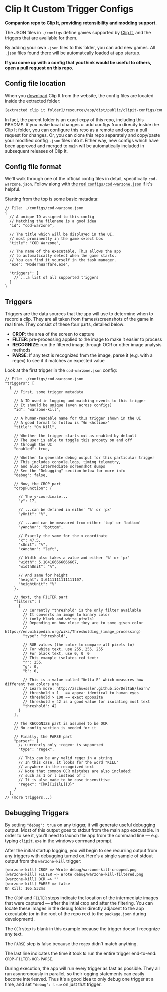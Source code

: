 # Clip It Custom Trigger Configs

**Companion repo to [Clip It](https://hypetrigger.io/clipit), providing extensibility and modding support.**

The JSON files in `./configs` define games supported by [Clip It](https://hypetrigger.io/clipit), and the triggers that are available for them.

By adding your own `.json` files to this folder, you can add new games. All `.json` files found there will be automatically loaded at app startup.

**If you come up with a config that you think would be useful to others, open a pull request on this repo.**

## Config file location

When you [download](https://hypetrigger.io/clipit#download) Clip It from the website, the config files are located inside the extracted folder:

```txt
[extracted clip it folder]/resources/app/dist/public/clipit-configs/configs
```

In fact, the parent folder is an exact copy of this repo, including this README. If you make local changes or add configs from directly inside the Clip It folder, you can configure this repo as a remote and open a pull request for changes. Or, you can clone this repo separately and copy/paste your modified config `.json` files into it. Either way, new configs which have been approved and merged to `main` will be automatically included in subsequent releases of Clip It.

## Config file format

We'll walk through one of the official config files in detail, specifically `cod-warzone.json`. Follow along with [the real `configs/cod-warzone.json`](configs/cod-warzone.json) if it's helpful.

Starting from the top is some basic metadata:

```jsonc
// File: ./configs/cod-warzone.json
{
  // A unique ID assigned to this config
  // Matching the filename is a good idea
  "id": "cod-warzone",

  // The title which will be displayed in the UI,
  // most prominently in the game select box
  "title": "COD Warzone",

  // The name of the executable. This allows the app
  // to automatically detect when the game starts.
  // You can find it yourself in the task manager.
  "exe": "ModernWarfare.exe",

  "triggers": [
    // ...a list of all supported triggers
  ]
}
```

## Triggers

Triggers are the data sources that the app will use to determine when to record a clip. They are all taken from frames/screenshots of the game in real time. They consist of these four parts, detailed below:

- **CROP**: the area of the screen to capture
- **FILTER**: pre-processing applied to the image to make it easier to process
- **RECOGNIZE**: run the filtered image through OCR or other image analysis methods
- **PARSE**: If any text is recognized from the image, parse it (e.g. with a regex) to see if it matches an expected value

Look at the first trigger in the `cod-warzone.json` config:

```jsonc
// File: ./configs/cod-warzone.json
"triggers": [
  {
    // First, some trigger metadata:

    // A ID used in logging and matching events to this trigger
    // It should be unique (even across configs)
    "id": "warzone-kill",

    // A human-readable name for this trigger shown in the UI
    // A good format to follow is "On <Action>"
    "title": "On Kill",

    // Whether the trigger starts out as enabled by default
    // The user is able to toggle this propety on and off
    // through the UI
    "enabled": true,

    // Whether to generate debug output for this particular trigger
    // This includes console.logs, timing telemetry,
    // and also intermediate screenshot dumps
    // See the "Debugging" section below for more info
    "debug": false,

    // Now, the CROP part
    "cropFunction": {
      
      // The y-coordinate...
      "y": 17,

      // ...can be defined in either '%' or 'px'
      "yUnit": "%", 

      // ...and can be measured from either 'top' or 'bottom'
      "yAnchor": "bottom", 

      // Exactly the same for the x coordinate
      "x": 47.5,
      "xUnit": "%",
      "xAnchor": "left",

      // Width also takes a value and either '%' or 'px'
      "width": 5.104166666666667,
      "widthUnit": "%",

      // And same for height
      "height": 3.6111111111111107,
      "heightUnit": "%"
    },

    // Next, the FILTER part
    "filters": [
      {
        // Currently "threshold" is the only filter available
        // It converts an image to binary color
        // (only black and white pixels)
        // Depending on how close they are to some given color
        // https://en.wikipedia.org/wiki/Thresholding_(image_processing)
        "type": "threshold",

        // RGB values (the color to compare all pixels to)
        // For white text, use 255, 255, 255
        // For black text, use 0, 0, 0
        // This example isolates red text:
        "r": 255,
        "g": 0,
        "b": 0,

        // This is a value called "Delta E" which measures how different two colors are
        // Learn more: http://zschuessler.github.io/DeltaE/learn/
        // threshold < 1   == appear identical to human eyes
        // threshold > 100 == exact opposite
        // threshold = 42 is a good value for isolating most text
        "threshold": 42
      }
    ],

    // The RECOGNIZE part is assumed to be OCR
    // No config section is needed for it

    // Finally, the PARSE part
    "parser": {
      // Currently only "regex" is supported
      "type": "regex",

      // This can be any valid regex in a string
      // In this case, it looks for the word "KILL"
      // anywhere in the recognized text
      // Note that common OCR mistakes are also included:
      // such as 1 or l instead of I
      // It is also made to be case insensitive
      "regex": "[kK][1iIlL]{3}"
    }
  },
// (more triggers...) 
```

## Debugging Triggers

By setting `"debug": true` on any trigger, it will generate useful debugging output. Most of this output goes to stdout from the main app executable. In order to see it, you'll need to launch the app from the command line — e.g. typing `clipit.exe` in the windows command prompt.

After the initial startup logging, you will begin to see recurring output from any triggers with debugging turned on. Here's a single sample of stdout output from the `warzone-kill` trigger:

```txt
[warzone-kill] CROP => Wrote debug/warzone-kill-cropped.png
[warzone-kill] FILTER => Wrote debug/warzone-kill-filtered.png
[warzone-kill] OCR => ""
[warzone-kill] PARSE => false
On Kill: 105.532ms
```

The `CROP` and `FILTER` steps indicate the location of the intermediate images that were captured — after the intial crop and after the filtering. You can locate these images in the debug folder directly adjacent to the app executable (or in the root of the repo next to the `package.json` during development).

The `OCR` step is blank in this example because the trigger doesn't recognize any text.

The `PARSE` step is false because the regex didn't match anything.

The last line indicates the time it took to run the entire trigger end-to-end: `CROP-FILTER-OCR-PARSE`. 

During execution, the app will run every trigger as fast as possible. They all run asyncronously in parallel, so their logging statements can easily become interleaved. Thus it's a good idea to only debug one trigger at a time, and set `"debug": true` on just that trigger.

